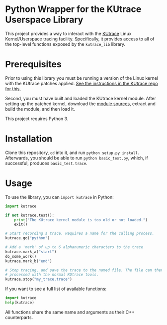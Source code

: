 Python Wrapper for the KUtrace Userspace Library
================================================

This project provides a way to interact with the [KUtrace](https://github.com/dicksites/KUtrace)
Linux Kernel/Userspace tracing facility. Specifically, it provides access to
all of the top-level functions exposed by the `kutrace_lib` library.


Prerequisites
=============

Prior to using this library you must be running a version of the Linux kernel
with the KUtrace patches applied.
[See the instructions in the KUtrace repo for this.](https://github.com/dicksites/KUtrace/blob/master/linux_patches_installation_guide.pdf)

Second, you must have built and loaded the KUtrace kernel module. After setting
up the patched kernel, download the [module sources](https://github.com/dicksites/KUtrace/blob/master/loadable-module.tar.gz),
extract and build the module, and then load it.

This project requires Python 3.


Installation
============

Clone this repository, `cd` into it, and run `python setup.py install`.
Afterwards, you should be able to run `python basic_test.py`, which, if
successful, produces `basic_test.trace`.


Usage
=====

To use the library, you can `import kutrace` in Python:
```python
import kutrace

if not kutrace.test():
    print("The KUtrace kernel module is too old or not loaded.")
    exit()

# Start recording a trace. Requires a name for the calling process.
kutrace.go("python")

# Add a 'mark' of up to 6 alphanumeric characters to the trace
kutrace.mark_a("start")
do_some_work()
kutrace.mark_b("end")

# Stop tracing, and save the trace to the named file. The file can then be
# processed with the normal KUtrace tools.
kutrace.stop("my_trace.trace")
```

If you want to see a full list of available functions:
```python
import kutrace
help(kutrace)
```
All functions share the same name and arguments as their C++ counterparts.

